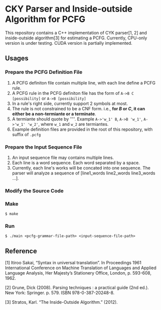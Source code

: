 # CKY Parser and Inside-outside Algorithm for PCFG
This repository contains a C++ implementation of CYK parser[1, 2] and inside-outside algorithm[3] for
estimating a PCFG.
Currently, CPU-only version is under testing.
CUDA version is partially implemented.

## Usages
### Prepare the PCFG Definition File
1. A PCFG definiton file contain multiple line, with each line define a PCFG rule. 
2. A PCFG rule in the PCFG definiton file has the form of `A->B C [possibility]` or `A->B [possibility]`
3. In a rule's right side, currently support $2$ symbols at most.
4. The rule is not constrained to be a CNF form. i.e., **for $B$ or $C$, it can either be a non-termiante or a terminate**.
5. A termiante should quote by '\'\''. Example `A->'w_1' B`, `A->B 'w_1'`, `A->'w_1' 'w_2'`, where `w_1` and `w_2` are termiantes.  
6. Example definition files are provided in the root of this repository, with suffix of `.pcfg`

### Prepare the Input Sequence File
1. An input sequence file may contains multiple lines.
2. Each line is a word sequence. Each word separated by a space.
3. Currently, each line's works will be concated into one sequence. The parser will analyze a sequence of [line1_words  line2_words line3_words ...].

### Modify the Source Code

### Make
`$ make` 

### Run
`$ ./main <pcfg-grammar-file-path> <input-sequence-file-path>`

## Reference
[1] Itiroo Sakai, “Syntax in universal translation”. In Proceedings 1961 International Conference on Machine Translation of Languages and Applied Language Analysis, Her Majesty’s Stationery Office, London, p. 593-608, 1962.

[2] Grune, Dick (2008). Parsing techniques : a practical guide (2nd ed.). New York: Springer. p. 579. ISBN 978-0-387-20248-8.

[3] Stratos, Karl. “The Inside-Outside Algorithm.” (2012).
